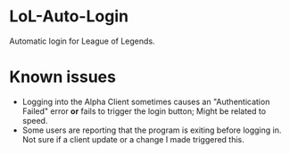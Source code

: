 # LoL-Auto-Login
Automatic login for League of Legends.

# Known issues
* Logging into the Alpha Client sometimes causes an "Authentication Failed" error **or** fails to trigger the login button; Might be related to speed.
* Some users are reporting that the program is exiting before logging in. Not sure if a client update or a change I made triggered this.
